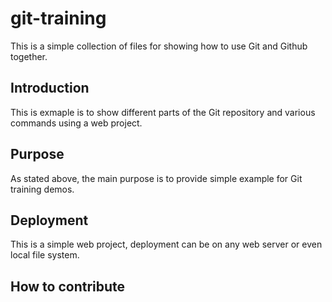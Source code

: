 # git-training

This is a simple collection of files for showing how to use Git and Github together.

## Introduction

This is exmaple is to show different parts of the Git repository and various commands using a web project.

## Purpose

As stated above, the main purpose is to provide simple example for Git training demos.

## Deployment

This is a simple web project, deployment can be on any web server or even local file system.

## How to contribute